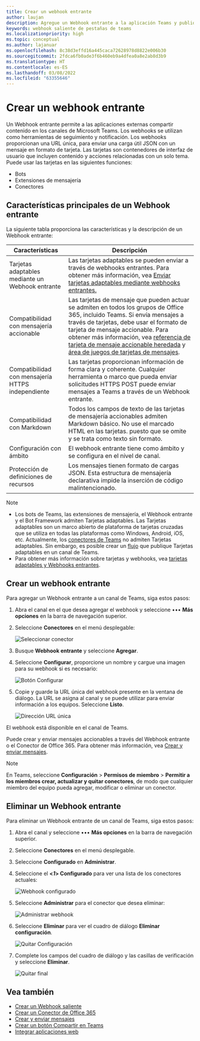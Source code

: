 ```yaml
---
title: Crear un webhook entrante
author: laujan
description: Agregue un Webhook entrante a la aplicación Teams y publique cualquier solicitud externa a Teams utilizándolo
keywords: webhook saliente de pestañas de teams
ms.localizationpriority: high
ms.topic: conceptual
ms.author: lajanuar
ms.openlocfilehash: 8c38d3effd16a445caca72628978d8822e006b30
ms.sourcegitcommit: 2fdca6fb0ade3f6b460eb9a4dfea0a8e2ab8d3b9
ms.translationtype: HT
ms.contentlocale: es-ES
ms.lasthandoff: 03/08/2022
ms.locfileid: "63355646"
---
```

# <a name="create-an-incoming-webhook"></a>Crear un webhook entrante

Un Webhook entrante permite a las aplicaciones externas compartir contenido en los canales de Microsoft Teams. Los webhooks se utilizan como herramientas de seguimiento y notificación. Los webhooks proporcionan una URL única, para enviar una carga útil JSON con un mensaje en formato de tarjeta. Las tarjetas son contenedores de interfaz de usuario que incluyen contenido y acciones relacionadas con un solo tema. Puede usar las tarjetas en las siguientes funciones:

* Bots
* Extensiones de mensajería
* Conectores

## <a name="key-features-of-an-incoming-webhook"></a>Características principales de un Webhook entrante

La siguiente tabla proporciona las características y la descripción de un Webhook entrante:

| Características | Descripción |
| -------- | ----------- |
|Tarjetas adaptables mediante un Webhook entrante | Las tarjetas adaptables se pueden enviar a través de webhooks entrantes. Para obtener más información, vea [Enviar tarjetas adaptables mediante webhooks entrantes.](../../webhooks-and-connectors/how-to/connectors-using.md#send-adaptive-cards-using-an-incoming-webhook)|
|Compatibilidad con mensajería accionable|Las tarjetas de mensaje que pueden actuar se admiten en todos los grupos de Office 365, incluido Teams. Si envía mensajes a través de tarjetas, debe usar el formato de tarjeta de mensaje accionable. Para obtener más información, vea [ referencia de tarjeta de mensaje accionable heredada](/outlook/actionable-messages/message-card-reference) y [área de juegos de tarjetas de mensajes](https://messagecardplayground.azurewebsites.net).|
|Compatibilidad con mensajería HTTPS independiente|Las tarjetas proporcionan información de forma clara y coherente. Cualquier herramienta o marco que pueda enviar solicitudes HTTPS POST puede enviar mensajes a Teams a través de un Webhook entrante.|
|Compatibilidad con Markdown|Todos los campos de texto de las tarjetas de mensajería accionables admiten Markdown básico. No use el marcado HTML en las tarjetas. puesto que se omite y se trata como texto sin formato.|
|Configuración con ámbito|El webhook entrante tiene como ámbito y se configura en el nivel de canal.|
|Protección de definiciones de recursos|Los mensajes tienen formato de cargas JSON. Esta estructura de mensajería declarativa impide la inserción de código malintencionado.|

<!--- TBD: A note should be short and eye-catching. No need to put a list item inside a Note or any admonition for that matter. Re-write the below list item.
--->

> [!NOTE]
> * Los bots de Teams, las extensiones de mensajería, el Webhook entrante y el Bot Framework admiten Tarjetas adaptables. Las Tarjetas adaptables son un marco abierto de plataforma de tarjetas cruzadas que se utiliza en todas las plataformas como Windows, Android, iOS, etc. Actualmente, los [conectores de Teams](../../webhooks-and-connectors/how-to/connectors-creating.md) no admiten Tarjetas adaptables. Sin embargo, es posible crear un [flujo](https://flow.microsoft.com/blog/microsoft-flow-in-microsoft-teams/) que publique Tarjetas adaptables en un canal de Teams.
> * Para obtener más información sobre tarjetas y webhooks, vea [tarjetas adaptables y Webhooks entrantes](~/task-modules-and-cards/what-are-cards.md#adaptive-cards-and-incoming-webhooks).

## <a name="create-an-incoming-webhook"></a>Crear un webhook entrante

Para agregar un Webhook entrante a un canal de Teams, siga estos pasos:

1. Abra el canal en el que desea agregar el webhook y seleccione &#8226;&#8226;&#8226; **Más opciones** en la barra de navegación superior.
1. Seleccione **Conectores** en el menú desplegable:

    ![Seleccionar conector](~/assets/images/connectors.png)

1. Busque **Webhook entrante** y seleccione **Agregar**.
1. Seleccione **Configurar**, proporcione un nombre y cargue una imagen para su webhook si es necesario:

    ![Botón Configurar](~/assets/images/configure.png)

1. Copie y guarde la URL única del webhook presente en la ventana de diálogo. La URL se asigna al canal y se puede utilizar para enviar información a los equipos. Seleccione **Listo**.

    ![Dirección URL única](~/assets/images/url.png)

El webhook está disponible en el canal de Teams.

Puede crear y enviar mensajes accionables a través del Webhook entrante o el Conector de Office 365. Para obtener más información, vea [Crear y enviar mensajes](~/webhooks-and-connectors/how-to/connectors-using.md).

> [!NOTE]
> En Teams, seleccione **Configuración** > **Permisos de miembro** > **Permitir a los miembros crear, actualizar y quitar conectores**, de modo que cualquier miembro del equipo pueda agregar, modificar o eliminar un conector.

## <a name="remove-an-incoming-webhook"></a>Eliminar un Webhook entrante

Para eliminar un Webhook entrante de un canal de Teams, siga estos pasos:

1. Abra el canal y seleccione &#8226;&#8226;&#8226; **Más opciones** en la barra de navegación superior.
1. Seleccione **Conectores** en el menú desplegable.
1. Seleccione **Configurado** en **Administrar**.
1. Seleccione el **<*1*> Configurado** para ver una lista de los conectores actuales:

    ![Webhook configurado](~/assets/images/configured.png)

1. Seleccione **Administrar** para el conector que desea eliminar:

    ![Administrar webhook](~/assets/images/manage.png)

1. Seleccione **Eliminar** para ver el cuadro de diálogo **Eliminar configuración**.

    ![Quitar Configuración](~/assets/images/removeconfiguration.png)

1. Complete los campos del cuadro de diálogo y las casillas de verificación y seleccione **Eliminar**.

    ![Quitar final](~/assets/images/finalremove.png)

## <a name="see-also"></a>Vea también

* [Crear un Webhook saliente](~/webhooks-and-connectors/how-to/add-outgoing-webhook.md)
* [Crear un Conector de Office 365](~/webhooks-and-connectors/how-to/connectors-creating.md)
* [Crear y enviar mensajes](~/webhooks-and-connectors/how-to/connectors-using.md)
* [Crear un botón Compartir en Teams](../../concepts/build-and-test/share-to-teams.md#create-share-to-teams-button)
* [Integrar aplicaciones web](~/samples/integrate-web-apps-overview.md)
